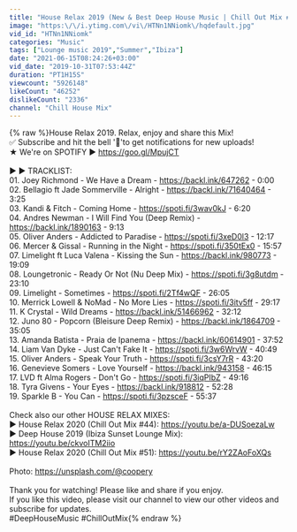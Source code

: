 ```yaml
---
title: "House Relax 2019 (New & Best Deep House Music | Chill Out Mix #25)"
image: "https:\/\/i.ytimg.com\/vi\/HTNn1NNiomk\/hqdefault.jpg"
vid_id: "HTNn1NNiomk"
categories: "Music"
tags: ["Lounge music 2019","Summer","Ibiza"]
date: "2021-06-15T08:24:26+03:00"
vid_date: "2019-10-31T07:53:44Z"
duration: "PT1H15S"
viewcount: "5926148"
likeCount: "46252"
dislikeCount: "2336"
channel: "Chill House Mix"
---
```

{% raw %}House Relax 2019. Relax, enjoy and share this Mix!<br />✅ Subscribe and hit the bell '🔔'to get notifications for new uploads! <br />★ We're on SPOTIFY ► <a rel="nofollow" target="blank" href="https://goo.gl/MpujCT">https://goo.gl/MpujCT</a> <br /><br />► ► TRACKLIST:<br />01. Joey Richmond - We Have a Dream - <a rel="nofollow" target="blank" href="https://backl.ink/647262">https://backl.ink/647262</a> - 0:00 <br />02. Bellagio ft Jade Sommerville - Alright - <a rel="nofollow" target="blank" href="https://backl.ink/71640464">https://backl.ink/71640464</a> - 3:25<br />03. Kandi &amp; Fitch - Coming Home - <a rel="nofollow" target="blank" href="https://spoti.fi/3wav0kJ">https://spoti.fi/3wav0kJ</a> - 6:20<br />04. Andres Newman - I Will Find You (Deep Remix) - <a rel="nofollow" target="blank" href="https://backl.ink/1890163">https://backl.ink/1890163</a> - 9:13<br />05. Oliver Anders - Addicted to Paradise - <a rel="nofollow" target="blank" href="https://spoti.fi/3xeD0l3">https://spoti.fi/3xeD0l3</a> - 12:17<br />06. Mercer &amp; Gissal - Running in the Night - <a rel="nofollow" target="blank" href="https://spoti.fi/350tEx0">https://spoti.fi/350tEx0</a> - 15:57<br />07. Limelight ft Luca Valena - Kissing the Sun - <a rel="nofollow" target="blank" href="https://backl.ink/980773">https://backl.ink/980773</a> - 19:09<br />08. Loungetronic - Ready Or Not (Nu Deep Mix) - <a rel="nofollow" target="blank" href="https://spoti.fi/3g8utdm">https://spoti.fi/3g8utdm</a> - 23:10<br />09. Limelight - Sometimes - <a rel="nofollow" target="blank" href="https://spoti.fi/2Tf4wQF">https://spoti.fi/2Tf4wQF</a> - 26:05 <br />10. Merrick Lowell &amp; NoMad - No More Lies - <a rel="nofollow" target="blank" href="https://spoti.fi/3itv5ff">https://spoti.fi/3itv5ff</a> - 29:17<br />11. K Crystal - Wild Dreams - <a rel="nofollow" target="blank" href="https://backl.ink/51466962">https://backl.ink/51466962</a> - 32:12 <br />12. Juno 80 - Popcorn (Bleisure Deep Remix) - <a rel="nofollow" target="blank" href="https://backl.ink/1864709">https://backl.ink/1864709</a> - 35:05<br />13. Amanda Batista - Praia de Ipanema - <a rel="nofollow" target="blank" href="https://backl.ink/60614901">https://backl.ink/60614901</a> - 37:52<br />14. Liam Van Dyke - Just Can't Fake It - <a rel="nofollow" target="blank" href="https://spoti.fi/3w6WrvW">https://spoti.fi/3w6WrvW</a> - 40:49<br />15. Oliver Anders - Speak Your Truth - <a rel="nofollow" target="blank" href="https://spoti.fi/3csY7rR">https://spoti.fi/3csY7rR</a> - 43:20<br />16. Genevieve Somers - Love Yourself - <a rel="nofollow" target="blank" href="https://backl.ink/943158">https://backl.ink/943158</a> - 46:15<br />17. LVD ft Alma Rogers - Don't Go - <a rel="nofollow" target="blank" href="https://spoti.fi/3iqPIbZ">https://spoti.fi/3iqPIbZ</a> - 49:16<br />18. Tyra Givens - Your Eyes - <a rel="nofollow" target="blank" href="https://backl.ink/918812">https://backl.ink/918812</a> - 52:28<br />19. Sparkle B - You Can - <a rel="nofollow" target="blank" href="https://spoti.fi/3pzsceF">https://spoti.fi/3pzsceF</a> - 55:37<br /><br />Check also our other HOUSE RELAX MIXES: <br />► House Relax 2020 (Chill Out Mix #44): <a rel="nofollow" target="blank" href="https://youtu.be/a-DUSoezaLw">https://youtu.be/a-DUSoezaLw</a><br />► Deep House 2019 (Ibiza Sunset Lounge Mix): <a rel="nofollow" target="blank" href="https://youtu.be/ckvoITM2iio">https://youtu.be/ckvoITM2iio</a><br />► House Relax 2020 (Chill Out Mix #51): <a rel="nofollow" target="blank" href="https://youtu.be/rY2ZAoFoXQs">https://youtu.be/rY2ZAoFoXQs</a><br /><br />Photo: <a rel="nofollow" target="blank" href="https://unsplash.com/@coopery">https://unsplash.com/@coopery</a><br /><br />Thank you for watching! Please like and share if you enjoy.<br />If you like this video, please visit our channel to view our other videos and subscribe for updates.<br />#DeepHouseMusic #ChillOutMix{% endraw %}
